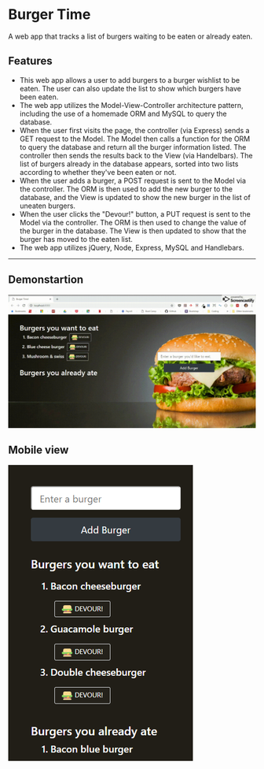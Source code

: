 # Burger Time
A web app that tracks a list of burgers waiting to be eaten or already eaten.

## Features
  * This web app allows a user to add burgers to a burger wishlist to be eaten. The  user can also update the list to show which burgers have been eaten.
  * The web app utilizes the Model-View-Controller architecture pattern, including the use of a homemade ORM and MySQL to query the database.
  * When the user first visits the page, the controller (via Express) sends a GET request to the Model. The Model then calls a function for the ORM to query the database and return all the burger information listed. The controller then sends the results back to the View (via Handelbars). The list of burgers already in the database appears, sorted into two lists according to whether they've been eaten or not.
  * When the user adds a burger, a POST request is sent to the Model via the controller. The ORM is then used to add the new burger to the database, and the View is updated to show the new burger in the list of uneaten burgers.
  * When the user clicks the "Devour!" button, a PUT request is sent to the Model via the controller. The ORM is then used to change the value of the burger in the database. The View is then updated to show that the burger has moved to the eaten list.
  * The web app utilizes jQuery, Node, Express, MySQL and Handlebars.
***
## Demonstartion
![Demonstration](https://github.com/edcourtney74/Burger/blob/master/public/assets/images/burger_time.gif "Demonstration")

## Mobile view
![Mobile view](https://github.com/edcourtney74/Burger/blob/master/public/assets/images/mobile.png "Mobile view")